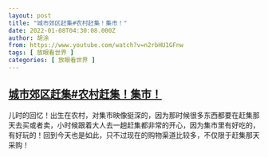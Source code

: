 ```yaml
---
layout: post
title: "城市郊区赶集#农村赶集！集市！"
date: 2022-01-08T04:30:08.000Z
author: 胡涂
from: https://www.youtube.com/watch?v=n2rbHU1GFnw
tags: [ 放眼看世界 ]
categories: [ 放眼看世界 ]
---
```

<!--1641616208000-->
[城市郊区赶集#农村赶集！集市！](https://www.youtube.com/watch?v=n2rbHU1GFnw)
------

<div>
儿时的回忆！出生在农村，对集市映像挺深的，因为那时候很多东西都要在赶集那天去买或者卖，小时候跟着大人去一趟赶集都非常的开心，因为集市里有好吃的，有好玩的！回到今天也是如此，只不过现在的购物渠道比较多，不仅限于赶集那天采购！
</div>
